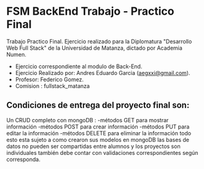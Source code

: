 # FSM BackEnd Trabajo - Practico Final

 Trabajo Practico Final.
 Ejercicio realizado para la Diplomatura "Desarrollo Web Full Stack" de la Universidad de Matanza, dictado por Academia Numen.
 
* Ejercicio correspondiente al modulo de Back-End.
* Ejercicio Realizado por: Andres Eduardo Garcia (aegxxi@gmail.com).
* Profesor: Federico Gomez.
* Comision : fullstack_matanza

## Condiciones de entrega del proyecto final son:
Un CRUD completo con mongoDB : -métodos GET para mostrar información -métodos POST para crear información -métodos PUT para editar la información -métodos DELETE para eliminar la información todo esto esta sujeto a como crearon sus modelos en mongoDB las bases de datos no pueden ser compartidas entre alumnos y los proyectos son individuales también debe contar con validaciones correspondientes según corresponda.
